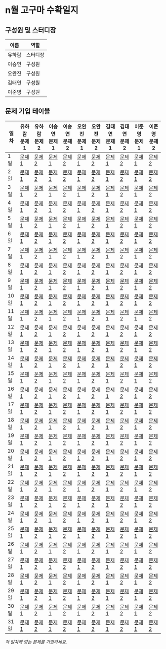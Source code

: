 # n월 고구마 수확일지

## 구성원 및 스터디장

| 이름   | 역할    |
| ------ | ------- |
| 유하람 | 스터디장 |
| 이승연 | 구성원  |
| 오완진 | 구성원  |
| 김태연 | 구성원  |
| 이준영 | 구성원  |

## 문제 기입 테이블

<table>
  <thead>
    <tr>
      <th>일차</th>
      <th>유하람 문제1</th>
      <th>유하람 문제2</th>
      <th>이승연 문제1</th>
      <th>이승연 문제2</th>
      <th>오완진 문제1</th>
      <th>오완진 문제2</th>
      <th>김태연 문제1</th>
      <th>김태연 문제2</th>
      <th>이준영 문제 1</th>
      <th>이준영 문제 2</th>
    </tr>
  </thead>
  <tbody>
    <tr>
    <tr>
      <td>1일</td>
      <td><a href="">문제 1</a></td>
      <td><a href="#">문제 2</a></td>
      <td><a href="#">문제 1</a></td>
      <td><a href="#">문제 2</a></td>
      <td><a href="#">문제 1</a></td>
      <td><a href="#">문제 2</a></td>
      <td><a href="#">문제 1</a></td>
      <td><a href="#">문제 2</a></td>
      <td><a href="#">문제 1</a></td>
      <td><a href="#">문제 2</a></td>
    </tr>
    <tr>
      <td>2일</td>
      <td><a href="#">문제 1</a></td>
      <td><a href="#">문제 2</a></td>
      <td><a href="#">문제 1</a></td>
      <td><a href="#">문제 2</a></td>
      <td><a href="#">문제 1</a></td>
      <td><a href="#">문제 2</a></td>
      <td><a href="#">문제 1</a></td>
      <td><a href="#">문제 2</a></td>
      <td><a href="#">문제 1</a></td>
      <td><a href="#">문제 2</a></td>
    </tr>
    <tr>
      <td>3일</td>
      <td><a href="#">문제 1</a></td>
      <td><a href="#">문제 2</a></td>
      <td><a href="#">문제 1</a></td>
      <td><a href="#">문제 2</a></td>
      <td><a href="#">문제 1</a></td>
      <td><a href="#">문제 2</a></td>
      <td><a href="#">문제 1</a></td>
      <td><a href="#">문제 2</a></td>
      <td><a href="#">문제 1</a></td>
      <td><a href="#">문제 2</a></td>
    </tr>
    <tr>
      <td>4일</td>
      <td><a href="#">문제 1</a></td>
      <td><a href="#">문제 2</a></td>
      <td><a href="#">문제 1</a></td>
      <td><a href="#">문제 2</a></td>
      <td><a href="#">문제 1</a></td>
      <td><a href="#">문제 2</a></td>
      <td><a href="#">문제 1</a></td>
      <td><a href="#">문제 2</a></td>
      <td><a href="#">문제 1</a></td>
      <td><a href="#">문제 2</a></td>
    </tr>
    <tr>
      <td>5일</td>
      <td><a href="#">문제 1</a></td>
      <td><a href="#">문제 2</a></td>
      <td><a href="#">문제 1</a></td>
      <td><a href="#">문제 2</a></td>
      <td><a href="#">문제 1</a></td>
      <td><a href="#">문제 2</a></td>
      <td><a href="#">문제 1</a></td>
      <td><a href="#">문제 2</a></td>
      <td><a href="#">문제 1</a></td>
      <td><a href="#">문제 2</a></td>
    </tr> 
    <tr>
      <td>6일</td>
      <td><a href="#">문제 1</a></td>
      <td><a href="#">문제 2</a></td>
      <td><a href="#">문제 1</a></td>
      <td><a href="#">문제 2</a></td>
      <td><a href="#">문제 1</a></td>
      <td><a href="#">문제 2</a></td>
      <td><a href="#">문제 1</a></td>
      <td><a href="#">문제 2</a></td>
      <td><a href="#">문제 1</a></td>
      <td><a href="#">문제 2</a></td>
    </tr>
    <tr>
      <td>7일</td>
      <td><a href="#">문제 1</a></td>
      <td><a href="#">문제 2</a></td>
      <td><a href="#">문제 1</a></td>
      <td><a href="#">문제 2</a></td>
      <td><a href="#">문제 1</a></td>
      <td><a href="#">문제 2</a></td>
      <td><a href="#">문제 1</a></td>
      <td><a href="#">문제 2</a></td>
      <td><a href="#">문제 1</a></td>
      <td><a href="#">문제 2</a></td>
    </tr>
    <tr>
      <td>8일</td>
      <td><a href="#">문제 1</a></td>
      <td><a href="#">문제 2</a></td>
      <td><a href="#">문제 1</a></td>
      <td><a href="#">문제 2</a></td>
      <td><a href="#">문제 1</a></td>
      <td><a href="#">문제 2</a></td>
      <td><a href="#">문제 1</a></td>
      <td><a href="#">문제 2</a></td>
      <td><a href="#">문제 1</a></td>
      <td><a href="#">문제 2</a></td>
    </tr>
    <tr>
      <td>9일</td>
      <td><a href="#">문제 1</a></td>
      <td><a href="#">문제 2</a></td>
      <td><a href="#">문제 1</a></td>
      <td><a href="#">문제 2</a></td>
      <td><a href="#">문제 1</a></td>
      <td><a href="#">문제 2</a></td>
      <td><a href="#">문제 1</a></td>
      <td><a href="#">문제 2</a></td>
      <td><a href="#">문제 1</a></td>
      <td><a href="#">문제 2</a></td>
    </tr>
    <tr>
      <td>10일</td>
      <td><a href="#">문제 1</a></td>
      <td><a href="#">문제 2</a></td>
      <td><a href="#">문제 1</a></td>
      <td><a href="#">문제 2</a></td>
      <td><a href="#">문제 1</a></td>
      <td><a href="#">문제 2</a></td>
      <td><a href="#">문제 1</a></td>
      <td><a href="#">문제 2</a></td>
      <td><a href="#">문제 1</a></td>
      <td><a href="#">문제 2</a></td>
    </tr>
    <tr>
      <td>11일</td>
      <td><a href="#">문제 1</a></td>
      <td><a href="#">문제 2</a></td>
      <td><a href="#">문제 1</a></td>
      <td><a href="#">문제 2</a></td>
      <td><a href="#">문제 1</a></td>
      <td><a href="#">문제 2</a></td>
      <td><a href="#">문제 1</a></td>
      <td><a href="#">문제 2</a></td>
      <td><a href="#">문제 1</a></td>
      <td><a href="#">문제 2</a></td>
    </tr>
    <tr>
      <td>12일</td>
      <td><a href="#">문제 1</a></td>
      <td><a href="#">문제 2</a></td>
      <td><a href="#">문제 1</a></td>
      <td><a href="#">문제 2</a></td>
      <td><a href="#">문제 1</a></td>
      <td><a href="#">문제 2</a></td>
      <td><a href="#">문제 1</a></td>
      <td><a href="#">문제 2</a></td>
      <td><a href="#">문제 1</a></td>
      <td><a href="#">문제 2</a></td>
    </tr>
    <tr>
      <td>13일</td>
      <td><a href="#">문제 1</a></td>
      <td><a href="#">문제 2</a></td>
      <td><a href="#">문제 1</a></td>
      <td><a href="#">문제 2</a></td>
      <td><a href="#">문제 1</a></td>
      <td><a href="#">문제 2</a></td>
      <td><a href="#">문제 1</a></td>
      <td><a href="#">문제 2</a></td>
      <td><a href="#">문제 1</a></td>
      <td><a href="#">문제 2</a></td>
    </tr>
    <tr>
      <td>14일</td>
      <td><a href="#">문제 1</a></td>
      <td><a href="#">문제 2</a></td>
      <td><a href="#">문제 1</a></td>
      <td><a href="#">문제 2</a></td>
      <td><a href="#">문제 1</a></td>
      <td><a href="#">문제 2</a></td>
      <td><a href="#">문제 1</a></td>
      <td><a href="#">문제 2</a></td>
      <td><a href="#">문제 1</a></td>
      <td><a href="#">문제 2</a></td>
    </tr>
    <tr>
      <td>15일</td>
      <td><a href="#">문제 1</a></td>
      <td><a href="#">문제 2</a></td>
      <td><a href="#">문제 1</a></td>
      <td><a href="#">문제 2</a></td>
      <td><a href="#">문제 1</a></td>
      <td><a href="#">문제 2</a></td>
      <td><a href="#">문제 1</a></td>
      <td><a href="#">문제 2</a></td>
      <td><a href="#">문제 1</a></td>
      <td><a href="#">문제 2</a></td>
    </tr>
    <tr>
      <td>16일</td>
      <td><a href="#">문제 1</a></td>
      <td><a href="#">문제 2</a></td>
      <td><a href="#">문제 1</a></td>
      <td><a href="#">문제 2</a></td>
      <td><a href="#">문제 1</a></td>
      <td><a href="#">문제 2</a></td>
      <td><a href="#">문제 1</a></td>
      <td><a href="#">문제 2</a></td>
      <td><a href="#">문제 1</a></td>
      <td><a href="#">문제 2</a></td>
    </tr>
    <tr>
      <td>17일</td>
      <td><a href="#">문제 1</a></td>
      <td><a href="#">문제 2</a></td>
      <td><a href="#">문제 1</a></td>
      <td><a href="#">문제 2</a></td>
      <td><a href="#">문제 1</a></td>
      <td><a href="#">문제 2</a></td>
      <td><a href="#">문제 1</a></td>
      <td><a href="#">문제 2</a></td>
      <td><a href="#">문제 1</a></td>
      <td><a href="#">문제 2</a></td>
    </tr>
    <tr>
      <td>18일</td>
      <td><a href="#">문제 1</a></td>
      <td><a href="#">문제 2</a></td>
      <td><a href="#">문제 1</a></td>
      <td><a href="#">문제 2</a></td>
      <td><a href="#">문제 1</a></td>
      <td><a href="#">문제 2</a></td>
      <td><a href="#">문제 1</a></td>
      <td><a href="#">문제 2</a></td>
      <td><a href="#">문제 1</a></td>
      <td><a href="#">문제 2</a></td>
    </tr>
    <tr>
      <td>19일</td>
      <td><a href="#">문제 1</a></td>
      <td><a href="#">문제 2</a></td>
      <td><a href="#">문제 1</a></td>
      <td><a href="#">문제 2</a></td>
      <td><a href="#">문제 1</a></td>
      <td><a href="#">문제 2</a></td>
      <td><a href="#">문제 1</a></td>
      <td><a href="#">문제 2</a></td>
      <td><a href="#">문제 1</a></td>
      <td><a href="#">문제 2</a></td>
    </tr>
    <tr>
      <td>20일</td>
      <td><a href="#">문제 1</a></td>
      <td><a href="#">문제 2</a></td>
      <td><a href="#">문제 1</a></td>
      <td><a href="#">문제 2</a></td>
      <td><a href="#">문제 1</a></td>
      <td><a href="#">문제 2</a></td>
      <td><a href="#">문제 1</a></td>
      <td><a href="#">문제 2</a></td>
      <td><a href="#">문제 1</a></td>
      <td><a href="#">문제 2</a></td>
    </tr>
    <tr>
      <td>21일</td>
      <td><a href="#">문제 1</a></td>
      <td><a href="#">문제 2</a></td>
      <td><a href="#">문제 1</a></td>
      <td><a href="#">문제 2</a></td>
      <td><a href="#">문제 1</a></td>
      <td><a href="#">문제 2</a></td>
      <td><a href="#">문제 1</a></td>
      <td><a href="#">문제 2</a></td>
      <td><a href="#">문제 1</a></td>
      <td><a href="#">문제 2</a></td>
    </tr>
    <tr>
      <td>22일</td>
      <td><a href="#">문제 1</a></td>
      <td><a href="#">문제 2</a></td>
      <td><a href="#">문제 1</a></td>
      <td><a href="#">문제 2</a></td>
      <td><a href="#">문제 1</a></td>
      <td><a href="#">문제 2</a></td>
      <td><a href="#">문제 1</a></td>
      <td><a href="#">문제 2</a></td>
      <td><a href="#">문제 1</a></td>
      <td><a href="#">문제 2</a></td>
    </tr>
    <tr>
      <td>23일</td>
      <td><a href="#">문제 1</a></td>
      <td><a href="#">문제 2</a></td>
      <td><a href="#">문제 1</a></td>
      <td><a href="#">문제 2</a></td>
      <td><a href="#">문제 1</a></td>
      <td><a href="#">문제 2</a></td>
      <td><a href="#">문제 1</a></td>
      <td><a href="#">문제 2</a></td>
      <td><a href="#">문제 1</a></td>
      <td><a href="#">문제 2</a></td>
    </tr>
    <tr>
      <td>24일</td>
      <td><a href="#">문제 1</a></td>
      <td><a href="#">문제 2</a></td>
      <td><a href="#">문제 1</a></td>
      <td><a href="#">문제 2</a></td>
      <td><a href="#">문제 1</a></td>
      <td><a href="#">문제 2</a></td>
      <td><a href="#">문제 1</a></td>
      <td><a href="#">문제 2</a></td>
      <td><a href="#">문제 1</a></td>
      <td><a href="#">문제 2</a></td>
    </tr>
    <tr>
      <td>25일</td>
      <td><a href="#">문제 1</a></td>
      <td><a href="#">문제 2</a></td>
      <td><a href="#">문제 1</a></td>
      <td><a href="#">문제 2</a></td>
      <td><a href="#">문제 1</a></td>
      <td><a href="#">문제 2</a></td>
      <td><a href="#">문제 1</a></td>
      <td><a href="#">문제 2</a></td>
      <td><a href="#">문제 1</a></td>
      <td><a href="#">문제 2</a></td>
    </tr>
    <tr>
      <td>26일</td>
      <td><a href="#">문제 1</a></td>
      <td><a href="#">문제 2</a></td>
      <td><a href="#">문제 1</a></td>
      <td><a href="#">문제 2</a></td>
      <td><a href="#">문제 1</a></td>
      <td><a href="#">문제 2</a></td>
      <td><a href="#">문제 1</a></td>
      <td><a href="#">문제 2</a></td>
      <td><a href="#">문제 1</a></td>
      <td><a href="#">문제 2</a></td>
    </tr>
    <tr>
      <td>27일</td>
      <td><a href="#">문제 1</a></td>
      <td><a href="#">문제 2</a></td>
      <td><a href="#">문제 1</a></td>
      <td><a href="#">문제 2</a></td>
      <td><a href="#">문제 1</a></td>
      <td><a href="#">문제 2</a></td>
      <td><a href="#">문제 1</a></td>
      <td><a href="#">문제 2</a></td>
      <td><a href="#">문제 1</a></td>
      <td><a href="#">문제 2</a></td>
    </tr>
    <tr>
      <td>28일</td>
      <td><a href="#">문제 1</a></td>
      <td><a href="#">문제 2</a></td>
      <td><a href="#">문제 1</a></td>
      <td><a href="#">문제 2</a></td>
      <td><a href="#">문제 1</a></td>
      <td><a href="#">문제 2</a></td>
      <td><a href="#">문제 1</a></td>
      <td><a href="#">문제 2</a></td>
      <td><a href="#">문제 1</a></td>
      <td><a href="#">문제 2</a></td>
    </tr>
    <tr>
      <td>29일</td>
      <td><a href="#">문제 1</a></td>
      <td><a href="#">문제 2</a></td>
      <td><a href="#">문제 1</a></td>
      <td><a href="#">문제 2</a></td>
      <td><a href="#">문제 1</a></td>
      <td><a href="#">문제 2</a></td>
      <td><a href="#">문제 1</a></td>
      <td><a href="#">문제 2</a></td>
      <td><a href="#">문제 1</a></td>
      <td><a href="#">문제 2</a></td>
    </tr>
    <tr>
      <td>30일</td>
      <td><a href="#">문제 1</a></td>
      <td><a href="#">문제 2</a></td>
      <td><a href="#">문제 1</a></td>
      <td><a href="#">문제 2</a></td>
      <td><a href="#">문제 1</a></td>
      <td><a href="#">문제 2</a></td>
      <td><a href="#">문제 1</a></td>
      <td><a href="#">문제 2</a></td>
      <td><a href="#">문제 1</a></td>
      <td><a href="#">문제 2</a></td>
    </tr>
    <tr>
      <td>31일</td>
      <td><a href="#">문제 1</a></td>
      <td><a href="#">문제 2</a></td>
      <td><a href="#">문제 1</a></td>
      <td><a href="#">문제 2</a></td>
      <td><a href="#">문제 1</a></td>
      <td><a href="#">문제 2</a></td>
      <td><a href="#">문제 1</a></td>
      <td><a href="#">문제 2</a></td>
      <td><a href="#">문제 1</a></td>
      <td><a href="#">문제 2</a></td>
    </tr>
  </tbody>
</table>

*각 일차에 맞는 문제를 기입하세요.*
